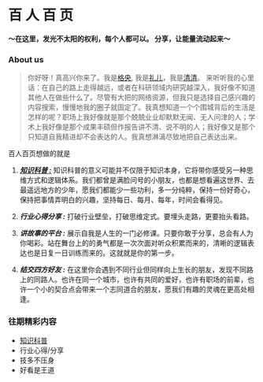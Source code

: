 # 百 人 百 页

**～在这里，发光不太阳的权利，每个人都可以。 分享，让能量流动起来～**

### About us
> 你好呀！真高兴你来了。我是[格央](img/gesang.jpeg), 我是[礼儿](img/lier.jpeg)，我是[清清](img/feng.jpeg)。
来听听我的心里话：在自己的路上走得越远，或者在科研领域内研究越深入，我好像不知道其他人在做些什么了。尽管有大把的网络资源，但我只是选择自己感兴趣的内容搜索，慢慢地我的圈子就固定了。我真想知道一个个围城背后的生活是怎样的呢？职场上我好像就是那个兢兢业业却默默无闻、无人问津的人；学术上我好像是那个成果丰硕但作报告讲不清、说不明的人；我好像又是那个只知道自我精进却不会表达的人。我真想淋漓尽致地把自己表达出来。

百人百页想做的就是
1. [**_知识科普 :_**](documents/test.pdf)   知识科普的意义可能并不仅限于知识本身，它将带你感受另一种思维方式和逻辑体系。我们都曾是满脸问号的小朋友，也都是想看遍这世界、去最遥远地方的少年，愿我们都能少一些功利，多一分纯粹，保持一份好奇心，保持把事情弄明白的兴趣，坚持每日、每月、每年，时间会看得见。

2. **_行业心得分享 :_**  打破行业壁垒，打破思维定式。要埋头走路，更要抬头看路。

3. **_讲故事的平台 :_** 展示自我是人生的一门必修课。只要你敢于分享，总会有人为你喝彩。站在舞台上的的勇气都是一次次面对听众积累而来的，清晰的逻辑表达也是日复一日训练而来的。这就就是你的第一步。

4. **_结交四方好友 :_** 在这里你会遇到不同行业但同样向上生长的朋友，发现不同路上的同路人。也许在同一个城市，也许有共同的爱好，也许有职场的前辈，也许一个小的契合点会带来一个志同道合的朋友，愿我们有趣的灵魂在更高处相逢。


### 往期精彩内容

  - [知识科普](documents/test.pdf)
  - 行业心得/分享
  - 技多不压身
  - 好看是王道
